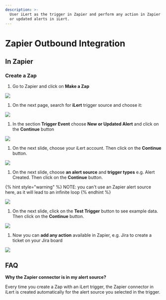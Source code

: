 ```yaml
---
description: >-
  User iLert as the trigger in Zapier and perform any action in Zapier for new
  or updated alerts in iLert.
---
```


# Zapier Outbound Integration

## In Zapier <a href="in-ilert" id="in-ilert"></a>

### Create a Zap <a href="create-action-sequences" id="create-action-sequences"></a>

1. Go to Zapier and click on **Make a Zap**

![](../../.gitbook/assets/Screenshot\_29\_10\_20\__16\_22.png)

1. On the next page, search for **iLert** trigger source and choose it:

![](../../.gitbook/assets/Edit_a_Step\_\__Zapier.png)

1. In the section **Trigger Event** choose **New or Updated Alert** and click on the **Continue** button

![](<../../.gitbook/assets/Edit_a_Step\_\__Zapier (1).png>)

1. On the next slide, choose your iLert account. Then click on the **Continue** button.

![](<../../.gitbook/assets/Edit_a_Step\_\__Zapier (2).png>)

1. On the next slide, choose **an alert source** and **trigger types** e.g. Alert Created. Then click on the **Continue** button.

{% hint style="warning" %}
NOTE: you can't use an Zapier alert source here, as it will lead to an infinite loop
{% endhint %}

![](<../../.gitbook/assets/Edit_a_Step\_\__Zapier (3).png>)

1. On the next slide, click on the **Test Trigger** button to see example data. Then click on the **Continue** button.

![](<../../.gitbook/assets/Edit_a_Step\_\__Zapier (4).png>)

1. Now you can **add any action** available in Zapier, e.g. Jira to create a ticket on your Jira board

![](../../.gitbook/assets/Edit_Step\_\__Zapier.png)

## FAQ <a href="faq" id="faq"></a>

**Why the Zapier connector is in my alert source?**

Every time you create a Zap with an iLert trigger, the Zapier connector in iLert is created automatically for the alert source you selected in the trigger.
